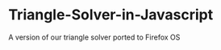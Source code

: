 Triangle-Solver-in-Javascript
=============================

A version of our triangle solver ported to Firefox OS
